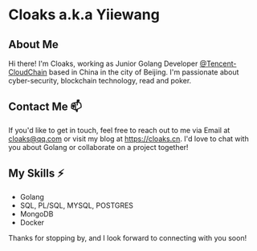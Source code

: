 # Cloaks a.k.a Yiiewang

## About Me

Hi there! I'm Cloaks, working as Junior Golang Developer [@Tencent-CloudChain](https://nctibc.org.cn/) based in China in the city of Beijing. I'm passionate about cyber-security, blockchain technology, read and poker.

## Contact Me 📫

If you'd like to get in touch, feel free to reach out to me via Email at cloaks@qq.com or visit my blog at https://cloaks.cn. I'd love to chat with you about Golang or collaborate on a project together!

## My Skills ⚡

* Golang
* SQL, PL/SQL, MYSQL, POSTGRES
* MongoDB
* Docker

Thanks for stopping by, and I look forward to connecting with you soon!

<!--
**cloakscn/cloakscn** is a ✨ _special_ ✨ repository because its `README.md` (this file) appears on your GitHub profile.

Here are some ideas to get you started:

- 🔭 I’m currently working on ...
- 🌱 I’m currently learning ...
- 👯 I’m looking to collaborate on ...
- 🤔 I’m looking for help with ...
- 💬 Ask me about ...
- 📫 How to reach me: ...
- 😄 Pronouns: ...
- ⚡ Fun fact: ...
-->
